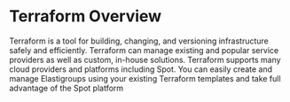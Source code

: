 # Terraform Overview

Terraform is a tool for building, changing, and versioning infrastructure safely and efficiently. Terraform can manage existing and popular service providers as well as custom, in-house solutions. Terraform supports many cloud providers and platforms including Spot. You can easily create and manage Elastigroups using your existing Terraform templates and take full advantage of the Spot platform
